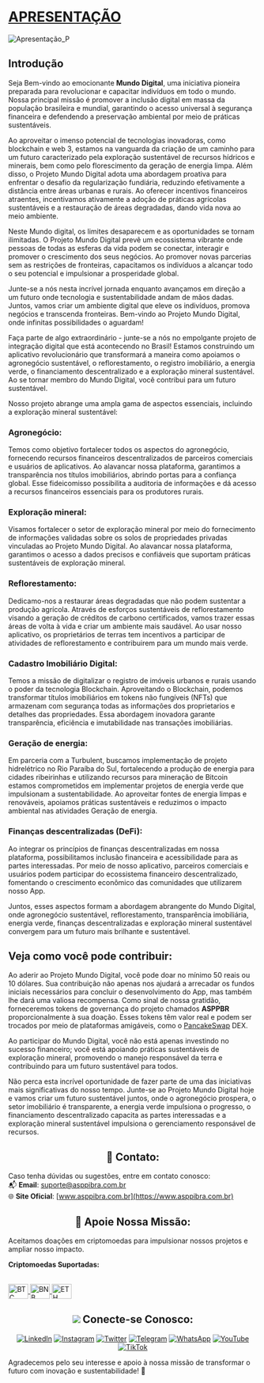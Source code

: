 # [APRESENTAÇÃO](https://www.asppibra.com.br/)

![Apresentação_P](https://github.com/ASPPIBRA-DAO/ASPPIBRA-DAO/assets/80177249/8fe797b9-2876-4240-8d05-87634eacb196)

## Introdução

Seja Bem-vindo ao emocionante **Mundo Digital**, uma iniciativa pioneira preparada para revolucionar e capacitar indivíduos em todo o mundo. Nossa principal missão é promover a inclusão digital em massa da população brasileira e mundial, garantindo o acesso universal à segurança financeira e defendendo a preservação ambiental por meio de práticas sustentáveis.

Ao aproveitar o imenso potencial de tecnologias inovadoras, como blockchain e web 3, estamos na vanguarda da criação de um caminho para um futuro caracterizado pela exploração sustentável de recursos hídricos e minerais, bem como pelo florescimento da geração de energia limpa. Além disso, o Projeto Mundo Digital adota uma abordagem proativa para enfrentar o desafio da regularização fundiária, reduzindo efetivamente a distância entre áreas urbanas e rurais. Ao oferecer incentivos financeiros atraentes, incentivamos ativamente a adoção de práticas agrícolas sustentáveis e a restauração de áreas degradadas, dando vida nova ao meio ambiente.

Neste Mundo digital, os limites desaparecem e as oportunidades se tornam ilimitadas. O Projeto Mundo Digital prevê um ecossistema vibrante onde pessoas de todas as esferas da vida podem se conectar, interagir e promover o crescimento dos seus negócios. Ao promover novas parcerias sem as restrições de fronteiras, capacitamos os indivíduos a alcançar todo o seu potencial e impulsionar a prosperidade global.

Junte-se a nós nesta incrível jornada enquanto avançamos em direção a um futuro onde tecnologia e sustentabilidade andam de mãos dadas. Juntos, vamos criar um ambiente digital que eleve os indivíduos, promova negócios e transcenda fronteiras. Bem-vindo ao Projeto Mundo Digital, onde infinitas possibilidades o aguardam!

Faça parte de algo extraordinário - junte-se a nós no empolgante projeto de integração digital que está acontecendo no Brasil! Estamos construindo um aplicativo revolucionário que transformará a maneira como apoiamos o agronegócio sustentável, o reflorestamento, o registro imobiliário, a energia verde, o financiamento descentralizado e a exploração mineral sustentável. Ao se tornar membro do Mundo Digital, você contribui para um futuro sustentável.

Nosso projeto abrange uma ampla gama de aspectos essenciais, incluindo a exploração mineral sustentável:

### Agronegócio: 

Temos como objetivo fortalecer todos os aspectos do agronegócio, fornecendo recursos financeiros descentralizados de parceiros comerciais e usuários de aplicativos. Ao alavancar nossa plataforma, garantimos a transparência nos títulos imobiliários, abrindo portas para a confiança global. Esse fideicomisso possibilita a auditoria de informações e dá acesso a recursos financeiros essenciais para os produtores rurais.

### Exploração mineral:

Visamos fortalecer o setor de exploração mineral por meio do fornecimento de informações validadas sobre os solos de propriedades privadas vinculadas ao Projeto Mundo Digital. Ao alavancar nossa plataforma, garantimos o acesso a dados precisos e confiáveis ​​que suportam práticas sustentáveis ​​de exploração mineral.

### Reflorestamento: 

Dedicamo-nos a restaurar áreas degradadas que não podem sustentar a produção agrícola. Através de esforços sustentáveis ​​de reflorestamento visando a geração de créditos de carbono certificados, vamos trazer essas áreas de volta à vida e criar um ambiente mais saudável. Ao usar nosso aplicativo, os proprietários de terras tem incentivos a participar de atividades de reflorestamento e contribuirem para um mundo mais verde.

### Cadastro Imobiliário Digital: 

Temos a missão de digitalizar o registro de imóveis urbanos e rurais usando o poder da tecnologia Blockchain. Aproveitando o Blockchain, podemos transformar títulos imobiliários em tokens não fungíveis (NFTs) que armazenam com segurança todas as informações dos proprietarios e detalhes das propriedades. Essa abordagem inovadora garante transparência, eficiência e imutabilidade nas transações imobiliárias.

### Geração de energia: 

Em parceria com a Turbulent, buscamos implementação de projeto hidrelétrico no Rio Paraíba do Sul, fortalecendo a produção de energia para cidades ribeirinhas e utilizando recursos para mineração de Bitcoin estamos comprometidos em implementar projetos de energia verde que impulsionam a sustentabilidade. Ao aproveitar fontes de energia limpas e renováveis, apoiamos práticas sustentáveis e reduzimos o impacto ambiental nas atividades Geração de energia.

### Finanças descentralizadas (DeFi): 

Ao integrar os princípios de finanças descentralizadas em nossa plataforma, possibilitamos inclusão financeira e acessibilidade para as partes interessadas. Por meio de nosso aplicativo, parceiros comerciais e usuários podem participar do ecossistema financeiro descentralizado, fomentando o crescimento econômico das comunidades que utilizarem nosso App.

Juntos, esses aspectos formam a abordagem abrangente do Mundo Digital, onde agronegócio sustentável, reflorestamento, transparência imobiliária, energia verde, finanças descentralizadas e exploração mineral sustentável convergem para um futuro mais brilhante e sustentável.

## Veja como você pode contribuir: 

Ao aderir ao Projeto Mundo Digital, você pode doar no mínimo 50 reais ou 10 dólares. Sua contribuição não apenas nos ajudará a arrecadar os fundos iniciais necessários para concluir o desenvolvimento do App, mas também lhe dará uma valiosa recompensa. Como sinal de nossa gratidão, forneceremos tokens de governança do projeto chamados **ASPPBR** proporcionalmente à sua doação. Esses tokens têm valor real e podem ser trocados por meio de plataformas amigáveis, como o [PancakeSwap](https://pancakeswap.finance/swap?inputCurrency=0x0697AB2B003FD2Cbaea2dF1ef9b404E45bE59d4C&outputCurrency=0xbb4CdB9CBd36B01bD1cBaEBF2De08d9173bc095c&chainId=56) DEX.

Ao participar do Mundo Digital, você não está apenas investindo no sucesso financeiro; você está apoiando práticas sustentáveis ​​de exploração mineral, promovendo o manejo responsável da terra e contribuindo para um futuro sustentável para todos.

Não perca esta incrível oportunidade de fazer parte de uma das iniciativas mais significativas do nosso tempo. Junte-se ao Projeto Mundo Digital hoje e vamos criar um futuro sustentável juntos, onde o agronegócio prospera, o setor imobiliário é transparente, a energia verde impulsiona o progresso, o financiamento descentralizado capacita as partes interessadas e a exploração mineral sustentável impulsiona o gerenciamento responsável de recursos.

## <h2 align="center">📧 Contato:</h2>

Caso tenha dúvidas ou sugestões, entre em contato conosco:  
📬 **Email**: [suporte@asppibra.com.br](mailto:suporte@asppibra.com.br)  
🌐 **Site Oficial**: [www.asppibra.com.br](https://www.asppibra.com.br)

## <h2 align="center">🎁 Apoie Nossa Missão:</h2>

Aceitamos doações em criptomoedas para impulsionar nossos projetos e ampliar nosso impacto.  

**Criptomoedas Suportadas:**

<div style="display: inline_block"><br>
  <a href="https://" target="_blank">
    <img align="center" alt="BTC" height="30" width="40" src="https://user-images.githubusercontent.com/80177249/180482937-475896ac-4853-470f-80da-dae18bcf7748.svg">
  </a>
  <a href="https://" target="_blank">
    <img align="center" alt="BNB" height="30" width="40" src="https://user-images.githubusercontent.com/80177249/180481724-2560053f-dcd3-4879-a63f-5801eb373e66.svg">
  </a>
  <a href="https://" target="_blank">
    <img align="center" alt="ETH" height="30" width="40" src="https://user-images.githubusercontent.com/80177249/180481896-cf45cdde-72f9-4986-8181-9ee64fae126d.svg">
  </a>
</div>

## <h2 align="center"> <img src="https://img.icons8.com/nolan/25/computer.png"/> Conecte-se Conosco:</h2>

<div align="center">

[![LinkedIn](https://img.shields.io/badge/linkedin-%230077B5.svg?&style=for-the-badge&logo=linkedin&logoColor=white)](https://linkedin.com/company/asppibra-dao/) 
[![Instagram](https://img.shields.io/badge/Instagram-%23E4405F.svg?style=for-the-badge&logo=Instagram&logoColor=white)](https://instagram.com/asppibra/) 
[![Twitter](https://img.shields.io/badge/twitter-%231DA1F2.svg?&style=for-the-badge&logo=twitter&logoColor=white)](https://twitter.com/ASPPIBRA_ORG) 
[![Telegram](https://img.shields.io/badge/Telegram-2CA5E0?style=for-the-badge&logo=telegram&logoColor=white)](https://t.me/Mundo_Digital_BR)
[![WhatsApp](https://img.shields.io/badge/WhatsApp-25D366?style=for-the-badge&logo=whatsapp&logoColor=white)](https://chat.whatsapp.com/FF6cs4zKS6BGxhLOyaNgu1)
[![YouTube](https://img.shields.io/badge/YouTube-FF0000?style=for-the-badge&logo=youtube&logoColor=white)](https://www.youtube.com/@ASPPIBRA-DAO)
[![TikTok](https://img.shields.io/badge/TikTok-000000?style=for-the-badge&logo=tiktok&logoColor=white)](https://www.tiktok.com/@asppibra)


</div>

Agradecemos pelo seu interesse e apoio à nossa missão de transformar o futuro com inovação e sustentabilidade! 🌱
